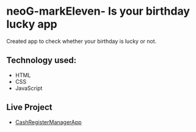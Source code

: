 # neoG-markEleven- Is your birthday lucky app

Created app to check whether your birthday is lucky or not.

## Technology used:
* HTML
* CSS
* JavaScript

## Live Project

* [CashRegisterManagerApp](birthdaylckyornot.netlify.app)
